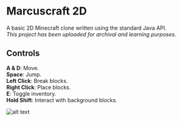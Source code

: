 # Marcuscraft 2D 
A basic 2D Minecraft clone written using the standard Java API.  
*This project has been uploaded for archival and learning purposes.* 

## Controls
**A & D**: Move.  
**Space**: Jump.  
**Left Click**: Break blocks.  
**Right Click**: Place blocks.  
**E**: Toggle inventory.  
**Hold Shift**: Interact with background blocks.

![alt text](https://i.imgur.com/MnSm4CO.png)